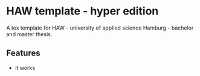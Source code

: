 # HAW template - hyper edition

A tex template for HAW -  university of applied science Hamburg - bachelor and master thesis.

## Features

* it works 